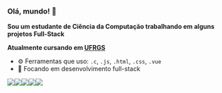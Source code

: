 ### Olá, mundo! 👋

**Sou um estudante de Ciência da Computação trabalhando em alguns projetos Full-Stack**

**Atualmente cursando em [UFRGS](http://www.ufrgs.br)**

- ⚙️ Ferramentas que uso: `.c`, `.js`, `.html`, `.css`, `.vue`
- 🎯 Focando em desenvolvimento full-stack

<div style="display: flex; align-items: center;" align="center">
  <img src="https://www.vectorlogo.zone/logos/vuejs/vuejs-icon.svg"/>
  <img src="https://www.vectorlogo.zone/logos/mongodb/mongodb-icon.svg"/>
  <img src="https://www.vectorlogo.zone/logos/mysql/mysql-icon.svg"/>
  <img src="https://www.vectorlogo.zone/logos/nodejs/nodejs-icon.svg"/>
  <img src="https://www.vectorlogo.zone/logos/python/python-icon.svg"/>
</div>
